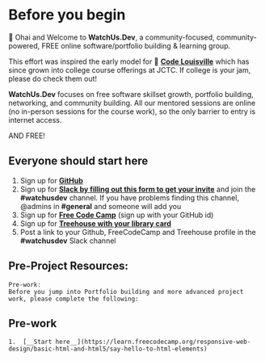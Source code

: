 #  Before you begin  
:rainbow: Ohai and Welcome to __WatchUs.Dev__, a community-focused, community-powered, FREE online software/portfolio building &  learning group.  

This effort was inspired the early model for :sparkling_heart: [__Code Louisville__](https://codelouisville.org) which has since grown into college course offerings at JCTC.  If college is your jam, please do check them out!  

__WatchUs.Dev__ focuses on free software skillset growth, portfolio building, networking,  and community building. All our mentored sessions are online (no in-person sessions for the course work), so the only barrier to entry is internet access.  

AND FREE!  

## Everyone should start here  

1. Sign up for [__GitHub__](https://github.com)    
2. Sign up for [__Slack by filling out this form to get your invite__](https://cda2.typeform.com/to/zTNiLP) and join the __#watchusdev__ channel. If you have problems finding this channel, @admins in __#general__ and someone will add you  
3. Sign up for [__Free Code Camp__](https://www.freecodecamp.org) (sign up with your GitHub id)
4. Sign up for [__Treehouse with your library card__](http://www.lfpl.org/treehouse/)
5. Post a link to your Github, FreeCodeCamp and Treehouse profile in the __#watchusdev__ Slack channel  


##  Pre-Project Resources:  
    Pre-work:
    Before you jump into Portfolio building and more advanced project work, please complete the following:

## Pre-work  
    1.  [__Start here__](https://learn.freecodecamp.org/responsive-web-design/basic-html-and-html5/say-hello-to-html-elements)    
